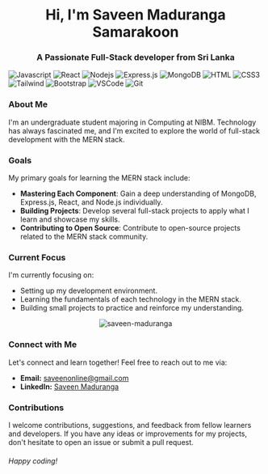 <!--
  <p align="center" ><img  src = "20240308_221258_0000.png?raw=true" width = 1000px></p>
-->

<h1 align="center">Hi, I'm Saveen Maduranga Samarakoon</h1>

<h3 align="center">A Passionate Full-Stack developer from Sri Lanka</h3>



![Javascript](https://img.shields.io/badge/Javascript-F0DB4F?style=for-the-badge&labelColor=black&logo=javascript&logoColor=F0DB4F)
![React](https://img.shields.io/badge/-React-61DBFB?style=for-the-badge&labelColor=black&logo=react&logoColor=61DBFB)
![Nodejs](https://img.shields.io/badge/Nodejs-3C873A?style=for-the-badge&labelColor=black&logo=node.js&logoColor=3C873A)
![Express.js](https://img.shields.io/badge/Express.js-000000?style=for-the-badge&logo=express&logoColor=white)
![MongoDB](https://img.shields.io/badge/MongoDB-4EA94B?style=for-the-badge&logo=mongodb&logoColor=white)
![HTML](https://img.shields.io/badge/HTML5-E34F26?style=for-the-badge&logo=html5&logoColor=white)
![CSS3](https://img.shields.io/badge/CSS3-1572B6?style=for-the-badge&logo=css3&logoColor=white)
![Tailwind](https://img.shields.io/badge/Tailwind_CSS-092749?style=for-the-badge&logo=tailwindcss&logoColor=06B6D4&labelColor=000000)
![Bootstrap](https://img.shields.io/badge/Bootstrap-563D7C?style=for-the-badge&logo=bootstrap&logoColor=white)
![VSCode](https://img.shields.io/badge/Visual_Studio-0078d7?style=for-the-badge&logo=visual%20studio&logoColor=white)
![Git](https://img.shields.io/badge/Git-F05032?style=for-the-badge&logo=git&logoColor=white)


<h3>About Me</h3>
<p>I'm an undergraduate student majoring in Computing at NIBM. Technology has always fascinated me, and I'm excited to explore the world of full-stack development with the MERN stack.</p>

<h3>Goals</h3>
<p>My primary goals for learning the MERN stack include:</p>

- **Mastering Each Component**: Gain a deep understanding of MongoDB, Express.js, React, and Node.js individually.
- **Building Projects**: Develop several full-stack projects to apply what I learn and showcase my skills.
- **Contributing to Open Source**: Contribute to open-source projects related to the MERN stack community.

<h3>Current Focus</h3>

I'm currently focusing on:

- Setting up my development environment.
- Learning the fundamentals of each technology in the MERN stack.
- Building small projects to practice and reinforce my understanding.

<!--

<h3 align="center">My Statistics:</h3>


<p align="center">
<table align="center">
<tr border="none">
<td width="50%" align="center">
  
  <img  align="center"  src="https://github-readme-stats.vercel.app/api?username=saveen-maduranga&theme=light&show_icons=true&count_private=true" />
  <br></br>
  <img  title="🔥 Get streak stats for your profile at git.io/streak-stats" alt="Mark streak" src="https://github-readme-streak-stats.herokuapp.com/?user=saveen-maduranga&theme=light&hide_border=false" /> 
</td>
<td width="50%" align="center">

  <img  align="center"  src="https://github-readme-stats.vercel.app/api/top-langs?username=saveen-maduranga&theme=light&hide_border=false&no-bg=true&no-frame=true&langs_count=10"/>
  
  </td>
</tr>
</table>

-->
<p align="center">

<!--
<img  align="center"  src="https://github-readme-stats.vercel.app/api/top-langs?username=saveen-maduranga&theme=light&hide_border=false&no-bg=true&no-frame=true&langs_count=10"/>
-->

<img align="center" src="https://github-readme-stats.vercel.app/api/top-langs?username=saveen-maduranga&show_icons=true&locale=en&layout=compact" alt="saveen-maduranga" />


<h3>Connect with Me</h3>

Let's connect and learn together! Feel free to reach out to me via:

- **Email:** [saveenonline@gmail.com](mailto:saveenonline@gmail.com)
- **LinkedIn:** [Saveen Maduranga](https://www.linkedin.com/in/saveen-maduranga-939250181/)


<h3>Contributions</h3>

I welcome contributions, suggestions, and feedback from fellow learners and developers. If you have any ideas or improvements for my projects, don't hesitate to open an issue or submit a pull request.

<h6>Happy coding!</h6>


